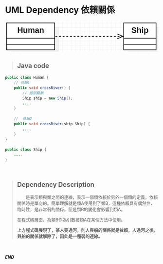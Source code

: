 # UML Dependency 依賴關係 

<center>

![](https://raw.githubusercontent.com/alsk1369854/Ming_Home_Google_Sites/master/Technical_Article/UML/images/UML_Dependency.jpg)
</center>

> ## Java code
```java
public class Human {
    // 依賴1
    public void crossRiver() {
        // 局部變數
        Ship ship = new Ship();
        ....
    }

    //  依賴2
    public void crossRiver(ship Ship) {
        ....
    }
}

public class Ship {
    ....
}
```

<br/>

> ## Dependency Description
> 
> &emsp;&emsp;是表示類與類之間的連線，表示一個類依賴於另外一個類的定義，依賴關係時是單向的。簡單理解就是類A使用到了類B，這種依賴具有偶然性、臨時性，是非常弱的關係。但是類B的變化會影響到類A。
>
> 在程式碼層面，為類B作為引數被類A在某個方法中使用。
>
> __上方程式碼展現了，某人要過河，則人與船的關係就是依賴，人過河之後，與船的關係就解除了，因此是一種弱的連線。__

<br/>

#### _END_

